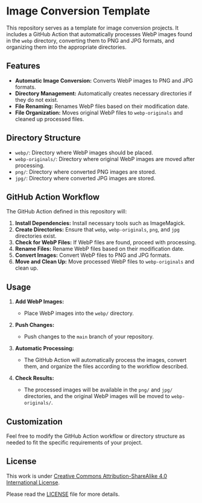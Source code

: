 # Image Conversion Template

This repository serves as a template for image conversion projects. It includes a GitHub Action that automatically processes WebP images found in the `webp` directory, converting them to PNG and JPG formats, and organizing them into the appropriate directories.

## Features

- **Automatic Image Conversion:** Converts WebP images to PNG and JPG formats.
- **Directory Management:** Automatically creates necessary directories if they do not exist.
- **File Renaming:** Renames WebP files based on their modification date.
- **File Organization:** Moves original WebP files to `webp-originals` and cleaned up processed files.

## Directory Structure

- `webp/`: Directory where WebP images should be placed.
- `webp-originals/`: Directory where original WebP images are moved after processing.
- `png/`: Directory where converted PNG images are stored.
- `jpg/`: Directory where converted JPG images are stored.

## GitHub Action Workflow

The GitHub Action defined in this repository will:

1. **Install Dependencies:** Install necessary tools such as ImageMagick.
2. **Create Directories:** Ensure that `webp`, `webp-originals`, `png`, and `jpg` directories exist.
3. **Check for WebP Files:** If WebP files are found, proceed with processing.
4. **Rename Files:** Rename WebP files based on their modification date.
5. **Convert Images:** Convert WebP files to PNG and JPG formats.
6. **Move and Clean Up:** Move processed WebP files to `webp-originals` and clean up.

## Usage

1. **Add WebP Images:**
   - Place WebP images into the `webp/` directory.

2. **Push Changes:**
   - Push changes to the `main` branch of your repository.

3. **Automatic Processing:**
   - The GitHub Action will automatically process the images, convert them, and organize the files according to the workflow described.

4. **Check Results:**
   - The processed images will be available in the `png/` and `jpg/` directories, and the original WebP images will be moved to `webp-originals/`.

## Customization

Feel free to modify the GitHub Action workflow or directory structure as needed to fit the specific requirements of your project.

## License

This work is under [Creative Commons Attribution-ShareAlike 4.0 International License](http://creativecommons.org/licenses/by-sa/4.0/).

Please read the [LICENSE](LICENSE.txt) file for more details.
